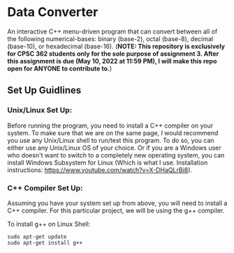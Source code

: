 # Data Converter

An interactive C++ menu-driven program that can convert between all of the following numerical-bases: binary (base-2), octal (base-8), decimal (base-10), or hexadecimal (base-16). (**NOTE: This repository is exclusively for CPSC 362 students only for the sole purpose of assignment 3. After this assignment is due (May 10, 2022 at 11:59 PM), I will make this repo open for ANYONE to contribute to.**)

## Set Up Guidlines

### Unix/Linux Set Up:

Before running the program, you need to install a C++ compiler on your system. To make sure that we are on the same page, I would recommend you use any Unix/Linux shell to run/test this program. To do so, you can either use any Unix/Linux OS of your choice. Or if you are a Windows user who doesn't want to switch to a completely new operating system, you can install Windows Subsystem for Linux (Which is what I use. Installation instructions: https://www.youtube.com/watch?v=X-DHaQLrBi8).

### C++ Compiler Set Up:

Assuming you have your system set up from above, you will need to install a C++ compiler. For this particular project, we will be using the
g++ compiler.

To install g++ on Linux Shell:

```
sudo apt-get update
sudo apt-get install g++
```
